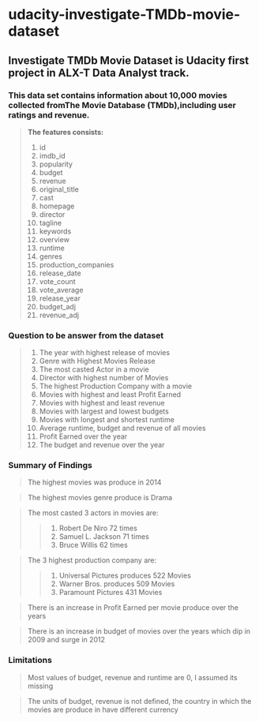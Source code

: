 # udacity-investigate-TMDb-movie-dataset
## Investigate TMDb Movie Dataset is  Udacity first project in ALX-T Data Analyst track.
### This data set contains information about 10,000 movies collected fromThe Movie Database (TMDb),including user ratings and revenue.
>**The features consists:**
>1. id                      
>2. imdb_id                 
>3. popularity              
>4. budget                  
>5. revenue                 
>6. original_title          
>7. cast                    
>8. homepage                
>9. director                
>10. tagline                 
>11. keywords                
>12. overview                
>13. runtime                 
>14. genres                  
>15. production_companies    
>16. release_date            
>17. vote_count              
>18. vote_average            
>19. release_year            
>20. budget_adj              
>21. revenue_adj 

### Question  to be answer from the dataset
>1. The year with highest release of movies
>2. Genre with Highest Movies Release
>3. The most casted Actor in a movie
>4. Director with highest number of Movies
>5. The highest Production Company with a movie
>6. Movies with highest and least Profit Earned 
>7. Movies with highest and least revenue
>8. Movies with largest and lowest budgets
>9. Movies with longest and shortest runtime
>10. Average runtime, budget and revenue of all movies
>11. Profit Earned over the year
>12. The budget and revenue over the year 
### Summary of Findings
> The highest movies was produce in 2014

> The highest movies genre produce is Drama

> The most casted 3 actors in movies are:
>>1. Robert De Niro 72 times
>>2. Samuel L. Jackson  71 times
>>3. Bruce Willis 62 times
 
> The 3 highest production company are:
>>1. Universal Pictures  produces 522 Movies
>>2. Warner Bros. produces 509 Movies
>>3. Paramount Pictures 431 Movies

> There is an increase in Profit Earned per movie produce over the years

> There is an increase in budget of movies over the years which dip in 2009 and surge in 2012 
### Limitations
> Most values of budget, revenue and runtime are 0, I assumed its missing

> The units of budget, revenue is not defined, the country in which the movies are produce in have different currency
